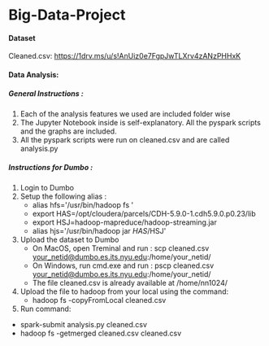 # Big-Data-Project

#### Dataset
Cleaned.csv: https://1drv.ms/u/s!AnUiz0e7FgpJwTLXrv4zANzPHHxK
#### Data Analysis:

##### General Instructions :

1. Each of the analysis features we used are included folder wise
2. The Jupyter Notebook inside is self-explanatory. All the pyspark scripts and the graphs are included.
3. All the pyspark scripts were run on cleaned.csv and are called analysis.py

##### Instructions for Dumbo :

1. Login to Dumbo
2. Setup the following alias :
	* alias hfs='/usr/bin/hadoop fs '
	* export HAS=/opt/cloudera/parcels/CDH-5.9.0-1.cdh5.9.0.p0.23/lib
	* export HSJ=hadoop-mapreduce/hadoop-streaming.jar
	* alias hjs='/usr/bin/hadoop jar $HAS/$HSJ'
3. Upload the dataset to Dumbo
	* On MacOS, open Treminal and run :
		scp cleaned.csv your_netid@dumbo.es.its.nyu.edu:/home/your_netid/
	* On Windows, run cmd.exe and run :
		pscp cleaned.csv your_netid@dumbo.es.its.nyu.edu:/home/your_netid/
	* The file cleaned.csv is already available at  /home/nn1024/
4. Upload the file to hadoop from your local using the command:
	* hadoop fs -copyFromLocal cleaned.csv
5. Run command: 	
  * spark-submit analysis.py cleaned.csv
  * hadoop fs -getmerged cleaned.csv cleaned.csv





